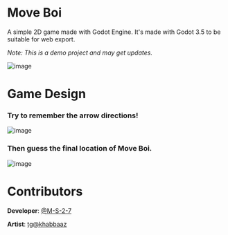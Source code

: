 # Move Boi
A simple 2D game made with Godot Engine. It's made with Godot 3.5 to be suitable for web export.

*Note: This is a demo project and may get updates.*

![image](https://github.com/M-S-2-7/move-boi/assets/58855671/43f525a9-dae7-4802-8e14-f58551806930)


# Game Design
### Try to remember the arrow directions!
![image](https://github.com/M-S-2-7/move-boi/assets/58855671/96fd76d5-0d32-4e52-96d2-808d8888afae)

### Then guess the final location of Move Boi.
![image](https://github.com/M-S-2-7/move-boi/assets/58855671/42b59cce-af2e-464f-8933-ec69d90b99a3)

# Contributors
**Developer**: [@M-S-2-7](https://github.com/M-S-2-7)

**Artist**: [tg@khabbaaz](https://t.me/khabbaaz)
